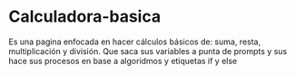 # Calculadora-basica
Es una pagina enfocada en hacer cálculos básicos de: suma, resta, multiplicación y división. Que saca sus variables a punta de prompts y sus hace sus procesos en base a algoridmos y etiquetas if y else
